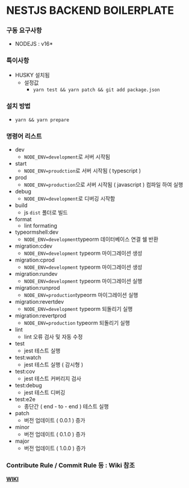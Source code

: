 # NESTJS BACKEND BOILERPLATE



### 구동 요구사항

- NODEJS : v16*



### 특이사항

- HUSKY  설치됨
  - 설정값
    - `yarn test && yarn patch && git add package.json`



### 설치 방법

- `yarn && yarn prepare`



### 명령어 리스트



- dev
  - `NODE_ENV=development`로 서버 시작됨
- start
  - `NODE_ENV=proudction`로 서버 시작됨 ( typescript )
- prod
  - `NODE_ENV=production`으로 서버 시작됨 ( javascript ) 컴파일 하여 실행
- debug
  - `NODE_ENV=development`로 디버깅 시작함
- build
  - js `dist` 폴더로 빌드
- format
  - lint formating
- typeormshell:dev
  - `NODE_ENV=development`typeorm 데이터베이스 연결 쉘 반환
- migration:cdev
  - `NODE_ENV=development` typeorm 마이그레이션 생성
- migration:cprod
  - `NODE_ENV=development` typeorm 마이그레이션 생성
- migration:rundev
  - `NODE_ENV=development` typeorm 마이그레이션 실행
- migration:runprod
  - `NODE_ENV=production`typeorm 마이그레이션 실행
- migration:revertdev
  - `NODE_ENV=development` typeorm 되돌리기 실행
- migration:revertprod
  - `NODE_ENV=production` typeorm 되돌리기 실행
- lint
  - lint  오류 검사 및 자동 수정
- test
  - jest 테스트 실행
- test:watch
  - jest 테스트 실행 ( 감시형 )
- test:cov
  - jest 테스트 커버리지 검사
- test:debug
  - jest 테스트 디버깅
- test:e2e
  - 종단간 ( end - to - end ) 테스트 실행
- patch
  - 버전 업데이트 ( 0.0.1 ) 증가
- minor
  - 버전 업데이트 ( 0.1.0 ) 증가
- major
  - 버전 업데이트 ( 1.0.0 ) 증가

### Contribute Rule / Commit Rule 등 : Wiki 참조

**[WIKI](https://github.com/caramellateam/backend-boilerplate/wiki/BOILERPLATE---BACKEND)**